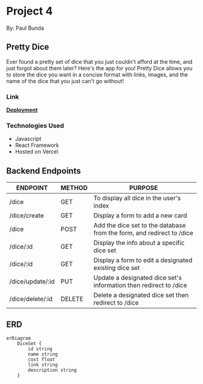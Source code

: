 # Project 4
By: Paul Bunda
## Pretty Dice
Ever found a pretty set of dice that you just couldn't afford at the time, and just forgot about them later? Here's the app for you! Pretty Dice allows you to store the dice you want in a concise format with links, images, and the name of the dice that you just can't go without!

### Link
[**Deployment**](https://pretty-dice.vercel.app/)

### Technologies Used 
- Javascript
- React Framework
- Hosted on Vercel

## Backend Endpoints
| ENDPOINT | METHOD | PURPOSE |
|----------|--------|---------|
| /dice | GET | To display all dice in the user's index |
| /dice/create | GET | Display a form to add a new card |
| /dice | POST | Add the dice set to the database from the form, and redirect to /dice |
| /dice/:id | GET | Display the info about a specific dice set |
| /dice/:id | GET | Display a form to edit a designated existing dice set |
| /dice/update/:id | PUT | Update a designated dice set's information then redirect to /dice |
| /dice/delete/:id | DELETE | Delete a designated dice set then redirect to /dice  |

## ERD
``` mermaid
erDiagram
    DiceSet {
        id string 
        name string
        cost float
        link string
        description string
    }

```

